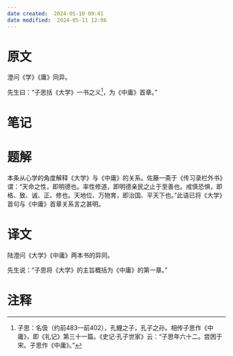```yaml
---
date created:  2024-05-10 09:41
date modified:  2024-05-11 12:06
---
```

# 原文
澄问《学》《庸》同异。

先生曰：“子思括《大学》一书之义[^1]，为《中庸》首章。”
# 笔记

# 题解
本条从心学的角度解释《大学》与《中庸》的关系。佐藤一斋于《传习录栏外书》谓：“天命之性，即明德也。率性修道，即明德亲民之止于至善也。戒慎恐惧，即格、致、诚、正、修也。天地位、万物育，即治国、平天下也。”此语已将《大学》首句与《中庸》首章关系言之甚明。
# 译文
陆澄问《大学》《中庸》两本书的异同。

先生说：“子思将《大学》的主旨概括为《中庸》的第一章。”
# 注释

[^1]: 子思：名伋（约前483—前402），孔鲤之子，孔子之孙。相传子思作《中庸》，即《礼记》第三十一篇。《史记·孔子世家》云：“子思年六十二。尝困于宋。子思作《中庸》。”